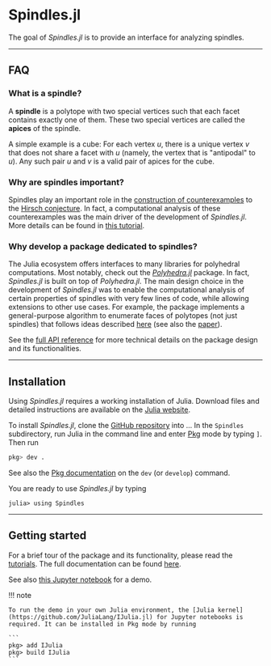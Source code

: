 # Spindles.jl

The goal of *Spindles.jl* is to provide an interface for analyzing spindles.

----

## FAQ
### What is a spindle?
A **spindle** is a polytope with two special vertices such that each facet contains exactly one of them. These two special vertices are called the **apices** of the spindle. 

A simple example is a cube: For each vertex $u$, there is a unique vertex $v$ that does not share a facet with $u$ (namely, the vertex that is "antipodal" to $u$). Any such pair $u$ and $v$ is a valid pair of apices for the cube.

### Why are spindles important?
Spindles play an important role in the [construction of counterexamples](https://arxiv.org/abs/1006.2814) to the [Hirsch conjecture](https://en.wikipedia.org/wiki/Hirsch_conjecture). In fact, a computational analysis of these counterexamples was the main driver of the development of *Spindles.jl*. More details can be found in [this tutorial](@ref "Spindles and the Hirsch conjecture").

### Why develop a package dedicated to spindles?
The Julia ecosystem offers interfaces to many libraries for polyhedral computations. Most notably, check out the [*Polyhedra.jl*](https://juliapolyhedra.github.io/Polyhedra.jl/) package. In fact, *Spindles.jl* is built on top of *Polyhedra.jl*. The main design choice in the development of *Spindles.jl* was to enable the computational analysis of certain properties of spindles with very few lines of code, while allowing extensions to other use cases. For example, the package implements a general-purpose algorithm to enumerate faces of polytopes (not just spindles) that follows ideas described [here](https://sites.google.com/site/christopheweibel/research/hirsch-conjecture) (see also the [paper](https://arxiv.org/pdf/1202.4701)).

See the [full API reference](@ref "Index") for more technical details on the package design and its functionalities.

---

## Installation
Using *Spindles.jl* requires a working installation of Julia. Download files and detailed instructions are available on the [Julia website](https://julialang.org/).

To install *Spindles.jl*, clone the [GitHub repository](https://github.com/ma-b/hirsch-walks) into ... In the `Spindles` subdirectory, run Julia in the command line and enter [Pkg](https://docs.julialang.org/en/v1/stdlib/Pkg/) mode by typing `]`. Then run

```julia
pkg> dev .
```

See also the [Pkg documentation](https://pkgdocs.julialang.org/v1/managing-packages/#developing) on the `dev` (or `develop`) command.

You are ready to use *Spindles.jl* by typing
```jldoctest
julia> using Spindles
```

---

## Getting started
For a brief tour of the package and its functionality, please read the [tutorials](@ref "First steps"). 
The full documentation can be found [here](@ref "Index").

See also [this Jupyter notebook](https://nbviewer.org/github/ma-b/hirsch-walks/blob/main/Spindles/examples/Demo.ipynb) for a demo.

!!! note

    To run the demo in your own Julia environment, the [Julia kernel](https://github.com/JuliaLang/IJulia.jl) for Jupyter notebooks is required. It can be installed in Pkg mode by running

    ```
    pkg> add IJulia
    pkg> build IJulia
    ```
